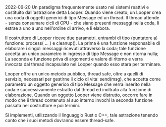 2022-06-20
Un paradigma frequentemente usato nei sistemi reattivi e costituito dall'astrazione detta Looper.
Quando viene creato, un Looper crea una coda di oggetti generici di tipo Message ed un thread.
II thread attende - senza consumare cicli di CPU - che siano presenti messaggi nella coda,
li estrae a uno a uno nell'ordine di arrivo, e li elabora.

II costruttore di Looper riceve due parametri, entrambi di tipo (puntatore a) funzione: process( ... ) e cleanup().
La prima è una funzione responsabile di elaborare i singoli messaggi ricevuti attraverso la coda;
tale funzione accetta un unico parametro in ingresso di tipo Message e non ritorna nulla;
La seconda e funzione priva di argomenti e valore di ritorno e verra invocata dal thread incapsulato
nel Looper quando esso stara per terminare.

Looper offre un unico metodo pubblico, thread safe, oltre a quelli di servizio, necessari per gestirne ii ciclo di vita:
send(msg), che accetta come parametro un oggetto generico di tipo Message che verra inserito nella coda
e successivamente estratto dal thread ed inoltrato alla funzione di elaborazione.
Quando un oggetto Looper viene distrutto, occorre fare in modo che ii thread contenuto al suo interno
invochi la seconda funzione passata nel costruttore e poi termini.

Si implementi, utilizzando il linguaggio Rust o C++, tale astrazione tenendo conto che i suoi
metodi dovranno essere thread-safe.

